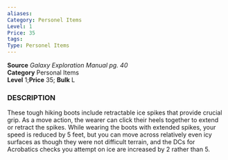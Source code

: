 ```yaml
---
aliases: 
Category: Personel Items
Level: 1
Price: 35
tags: 
Type: Personel Items
---
```

**Source** _Galaxy Exploration Manual pg. 40_  
**Category** Personal Items  
**Level** 1;**Price** 35; **Bulk** L

### DESCRIPTION

These tough hiking boots include retractable ice spikes that provide crucial grip. As a move action, the wearer can click their heels together to extend or retract the spikes. While wearing the boots with extended spikes, your speed is reduced by 5 feet, but you can move across relatively even icy surfaces as though they were not difficult terrain, and the DCs for Acrobatics checks you attempt on ice are increased by 2 rather than 5.

